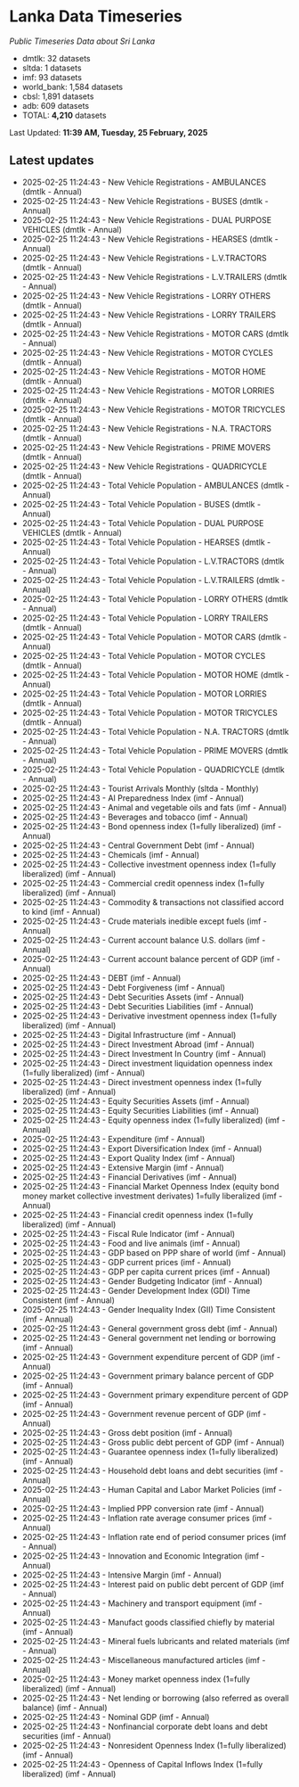 # Lanka Data Timeseries
*Public Timeseries Data about Sri Lanka*

* dmtlk: 32 datasets
* sltda: 1 datasets
* imf: 93 datasets
* world_bank: 1,584 datasets
* cbsl: 1,891 datasets
* adb: 609 datasets
* TOTAL: **4,210** datasets

Last Updated: **11:39 AM, Tuesday, 25 February, 2025**

## Latest updates

* 2025-02-25 11:24:43 - New Vehicle Registrations - AMBULANCES (dmtlk - Annual)
* 2025-02-25 11:24:43 - New Vehicle Registrations - BUSES (dmtlk - Annual)
* 2025-02-25 11:24:43 - New Vehicle Registrations - DUAL PURPOSE VEHICLES (dmtlk - Annual)
* 2025-02-25 11:24:43 - New Vehicle Registrations - HEARSES (dmtlk - Annual)
* 2025-02-25 11:24:43 - New Vehicle Registrations - L.V.TRACTORS (dmtlk - Annual)
* 2025-02-25 11:24:43 - New Vehicle Registrations - L.V.TRAILERS (dmtlk - Annual)
* 2025-02-25 11:24:43 - New Vehicle Registrations - LORRY OTHERS (dmtlk - Annual)
* 2025-02-25 11:24:43 - New Vehicle Registrations - LORRY TRAILERS (dmtlk - Annual)
* 2025-02-25 11:24:43 - New Vehicle Registrations - MOTOR CARS (dmtlk - Annual)
* 2025-02-25 11:24:43 - New Vehicle Registrations - MOTOR CYCLES (dmtlk - Annual)
* 2025-02-25 11:24:43 - New Vehicle Registrations - MOTOR HOME (dmtlk - Annual)
* 2025-02-25 11:24:43 - New Vehicle Registrations - MOTOR LORRIES (dmtlk - Annual)
* 2025-02-25 11:24:43 - New Vehicle Registrations - MOTOR TRICYCLES (dmtlk - Annual)
* 2025-02-25 11:24:43 - New Vehicle Registrations - N.A. TRACTORS (dmtlk - Annual)
* 2025-02-25 11:24:43 - New Vehicle Registrations - PRIME MOVERS (dmtlk - Annual)
* 2025-02-25 11:24:43 - New Vehicle Registrations - QUADRICYCLE (dmtlk - Annual)
* 2025-02-25 11:24:43 - Total Vehicle Population - AMBULANCES (dmtlk - Annual)
* 2025-02-25 11:24:43 - Total Vehicle Population - BUSES (dmtlk - Annual)
* 2025-02-25 11:24:43 - Total Vehicle Population - DUAL PURPOSE VEHICLES (dmtlk - Annual)
* 2025-02-25 11:24:43 - Total Vehicle Population - HEARSES (dmtlk - Annual)
* 2025-02-25 11:24:43 - Total Vehicle Population - L.V.TRACTORS (dmtlk - Annual)
* 2025-02-25 11:24:43 - Total Vehicle Population - L.V.TRAILERS (dmtlk - Annual)
* 2025-02-25 11:24:43 - Total Vehicle Population - LORRY OTHERS (dmtlk - Annual)
* 2025-02-25 11:24:43 - Total Vehicle Population - LORRY TRAILERS (dmtlk - Annual)
* 2025-02-25 11:24:43 - Total Vehicle Population - MOTOR CARS (dmtlk - Annual)
* 2025-02-25 11:24:43 - Total Vehicle Population - MOTOR CYCLES (dmtlk - Annual)
* 2025-02-25 11:24:43 - Total Vehicle Population - MOTOR HOME (dmtlk - Annual)
* 2025-02-25 11:24:43 - Total Vehicle Population - MOTOR LORRIES (dmtlk - Annual)
* 2025-02-25 11:24:43 - Total Vehicle Population - MOTOR TRICYCLES (dmtlk - Annual)
* 2025-02-25 11:24:43 - Total Vehicle Population - N.A. TRACTORS (dmtlk - Annual)
* 2025-02-25 11:24:43 - Total Vehicle Population - PRIME MOVERS (dmtlk - Annual)
* 2025-02-25 11:24:43 - Total Vehicle Population - QUADRICYCLE (dmtlk - Annual)
* 2025-02-25 11:24:43 - Tourist Arrivals Monthly (sltda - Monthly)
* 2025-02-25 11:24:43 - AI Preparedness Index (imf - Annual)
* 2025-02-25 11:24:43 - Animal and vegetable oils and fats (imf - Annual)
* 2025-02-25 11:24:43 - Beverages and tobacco (imf - Annual)
* 2025-02-25 11:24:43 - Bond openness index (1=fully liberalized) (imf - Annual)
* 2025-02-25 11:24:43 - Central Government Debt (imf - Annual)
* 2025-02-25 11:24:43 - Chemicals (imf - Annual)
* 2025-02-25 11:24:43 - Collective investment openness index (1=fully liberalized) (imf - Annual)
* 2025-02-25 11:24:43 - Commercial credit openness index (1=fully liberalized) (imf - Annual)
* 2025-02-25 11:24:43 - Commodity & transactions not classified accord to kind (imf - Annual)
* 2025-02-25 11:24:43 - Crude materials inedible except fuels (imf - Annual)
* 2025-02-25 11:24:43 - Current account balance U.S. dollars (imf - Annual)
* 2025-02-25 11:24:43 - Current account balance percent of GDP (imf - Annual)
* 2025-02-25 11:24:43 - DEBT (imf - Annual)
* 2025-02-25 11:24:43 - Debt Forgiveness (imf - Annual)
* 2025-02-25 11:24:43 - Debt Securities Assets (imf - Annual)
* 2025-02-25 11:24:43 - Debt Securities Liabilities (imf - Annual)
* 2025-02-25 11:24:43 - Derivative investment openness index (1=fully liberalized) (imf - Annual)
* 2025-02-25 11:24:43 - Digital Infrastructure (imf - Annual)
* 2025-02-25 11:24:43 - Direct Investment Abroad (imf - Annual)
* 2025-02-25 11:24:43 - Direct Investment In Country (imf - Annual)
* 2025-02-25 11:24:43 - Direct investment liquidation openness index (1=fully liberalized) (imf - Annual)
* 2025-02-25 11:24:43 - Direct investment openness index (1=fully liberalized) (imf - Annual)
* 2025-02-25 11:24:43 - Equity Securities Assets (imf - Annual)
* 2025-02-25 11:24:43 - Equity Securities Liabilities (imf - Annual)
* 2025-02-25 11:24:43 - Equity openness index (1=fully liberalized) (imf - Annual)
* 2025-02-25 11:24:43 - Expenditure (imf - Annual)
* 2025-02-25 11:24:43 - Export Diversification Index (imf - Annual)
* 2025-02-25 11:24:43 - Export Quality Index (imf - Annual)
* 2025-02-25 11:24:43 - Extensive Margin (imf - Annual)
* 2025-02-25 11:24:43 - Financial Derivatives (imf - Annual)
* 2025-02-25 11:24:43 - Financial Market Openness Index (equity bond money market collective investment derivates) 1=fully liberalized (imf - Annual)
* 2025-02-25 11:24:43 - Financial credit openness index (1=fully liberalized) (imf - Annual)
* 2025-02-25 11:24:43 - Fiscal Rule Indicator (imf - Annual)
* 2025-02-25 11:24:43 - Food and live animals (imf - Annual)
* 2025-02-25 11:24:43 - GDP based on PPP share of world (imf - Annual)
* 2025-02-25 11:24:43 - GDP current prices (imf - Annual)
* 2025-02-25 11:24:43 - GDP per capita current prices (imf - Annual)
* 2025-02-25 11:24:43 - Gender Budgeting Indicator (imf - Annual)
* 2025-02-25 11:24:43 - Gender Development Index (GDI) Time Consistent (imf - Annual)
* 2025-02-25 11:24:43 - Gender Inequality Index (GII) Time Consistent (imf - Annual)
* 2025-02-25 11:24:43 - General government gross debt (imf - Annual)
* 2025-02-25 11:24:43 - General government net lending or borrowing (imf - Annual)
* 2025-02-25 11:24:43 - Government expenditure percent of GDP (imf - Annual)
* 2025-02-25 11:24:43 - Government primary balance percent of GDP (imf - Annual)
* 2025-02-25 11:24:43 - Government primary expenditure percent of GDP (imf - Annual)
* 2025-02-25 11:24:43 - Government revenue percent of GDP (imf - Annual)
* 2025-02-25 11:24:43 - Gross debt position (imf - Annual)
* 2025-02-25 11:24:43 - Gross public debt percent of GDP (imf - Annual)
* 2025-02-25 11:24:43 - Guarantee openness index (1=fully liberalized) (imf - Annual)
* 2025-02-25 11:24:43 - Household debt loans and debt securities (imf - Annual)
* 2025-02-25 11:24:43 - Human Capital and Labor Market Policies (imf - Annual)
* 2025-02-25 11:24:43 - Implied PPP conversion rate (imf - Annual)
* 2025-02-25 11:24:43 - Inflation rate average consumer prices (imf - Annual)
* 2025-02-25 11:24:43 - Inflation rate end of period consumer prices (imf - Annual)
* 2025-02-25 11:24:43 - Innovation and Economic Integration (imf - Annual)
* 2025-02-25 11:24:43 - Intensive Margin (imf - Annual)
* 2025-02-25 11:24:43 - Interest paid on public debt percent of GDP (imf - Annual)
* 2025-02-25 11:24:43 - Machinery and transport equipment (imf - Annual)
* 2025-02-25 11:24:43 - Manufact goods classified chiefly by material (imf - Annual)
* 2025-02-25 11:24:43 - Mineral fuels lubricants and related materials (imf - Annual)
* 2025-02-25 11:24:43 - Miscellaneous manufactured articles (imf - Annual)
* 2025-02-25 11:24:43 - Money market openness index (1=fully liberalized) (imf - Annual)
* 2025-02-25 11:24:43 - Net lending or borrowing (also referred as overall balance) (imf - Annual)
* 2025-02-25 11:24:43 - Nominal GDP (imf - Annual)
* 2025-02-25 11:24:43 - Nonfinancial corporate debt loans and debt securities (imf - Annual)
* 2025-02-25 11:24:43 - Nonresident Openness Index (1=fully liberalized) (imf - Annual)
* 2025-02-25 11:24:43 - Openness of Capital Inflows Index (1=fully liberalized) (imf - Annual)